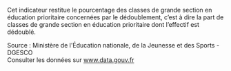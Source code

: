 <p>
Cet indicateur restitue le pourcentage des classes de grande section en éducation prioritaire concernées par le dédoublement, c’est à dire la part de classes de grande section en éducation prioritaire dont l’effectif est dédoublé.
</p>
<p class="font-italic body-2">Source : Ministère de l'Éducation nationale, de la Jeunesse et des Sports - DGESCO <br> Consulter les données sur <a target="_blank" href="https://www.data.gouv.fr/fr/datasets/barometre-des-resultats-de-laction-publique/">www.data.gouv.fr</a></p>
